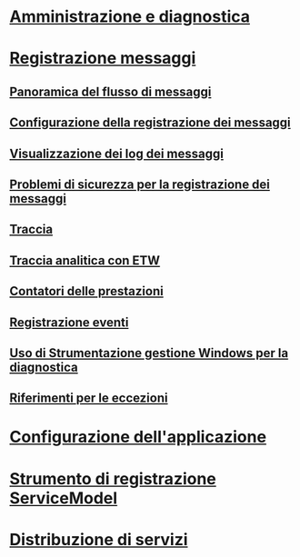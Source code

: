 # [Amministrazione e diagnostica](index.md)
# [Registrazione messaggi](message-logging.md)
## [Panoramica del flusso di messaggi](message-flow-overview.md)
## [Configurazione della registrazione dei messaggi](configuring-message-logging.md)
## [Visualizzazione dei log dei messaggi](viewing-message-logs.md)
## [Problemi di sicurezza per la registrazione dei messaggi](security-concerns-for-message-logging.md)
## [Traccia](tracing/)
## [Traccia analitica con ETW](etw/)
## [Contatori delle prestazioni](performance-counters/)
## [Registrazione eventi](event-logging/)
## [Uso di Strumentazione gestione Windows per la diagnostica](wmi/)
## [Riferimenti per le eccezioni](exceptions-reference/)
# [Configurazione dell'applicazione](configuring-your-application.md)
# [Strumento di registrazione ServiceModel](servicemodel-registration-tool.md)
# [Distribuzione di servizi](deploying-services.md)
